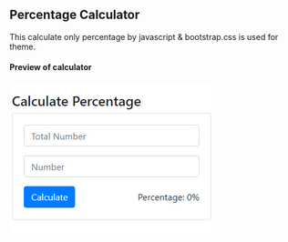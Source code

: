 ## Percentage Calculator
This calculate only percentage by javascript & bootstrap.css is used for theme.

#### Preview of calculator
<img src="screenshot.png"/>
